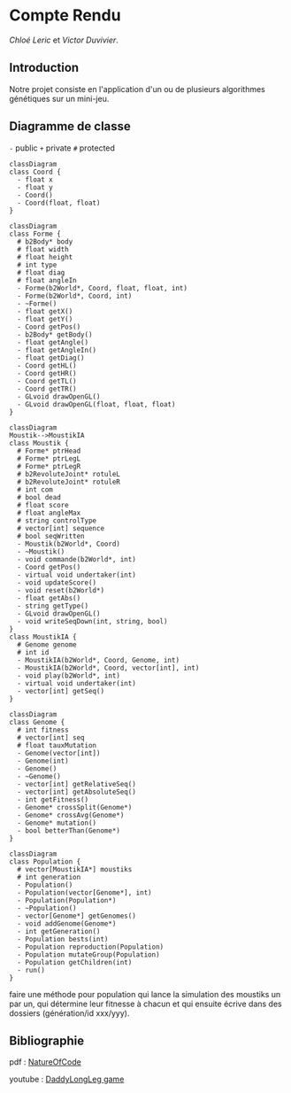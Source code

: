 # Compte Rendu
_Chloé Leric_ et _Victor Duvivier_.

## Introduction
Notre projet consiste en l'application d'un ou de plusieurs algorithmes génétiques sur un mini-jeu.

[//]: # (<iframe width="560" height="315" src="https://www.youtube.com/embed/noNl_cvYLu8" frameborder="0" allow="accelerometer autoplay encrypted-media gyroscope picture-in-picture" allowfullscreen></iframe>)

## Diagramme de classe
`-` public
`+` private
`#` protected

```mermaid
classDiagram
class Coord {
  - float x
  - float y
  - Coord()
  - Coord(float, float)
}
```
```mermaid
classDiagram
class Forme {
  # b2Body* body
  # float width
  # float height
  # int type
  # float diag
  # float angleIn
  - Forme(b2World*, Coord, float, float, int)
  - Forme(b2World*, Coord, int)
  - ~Forme()
  - float getX()
  - float getY()
  - Coord getPos()
  - b2Body* getBody()
  - float getAngle()
  - float getAngleIn()
  - float getDiag()
  - Coord getHL()
  - Coord getHR()
  - Coord getTL()
  - Coord getTR()
  - GLvoid drawOpenGL()
  - GLvoid drawOpenGL(float, float, float)
}
```
```mermaid
classDiagram
Moustik-->MoustikIA
class Moustik {
  # Forme* ptrHead
  # Forme* ptrLegL
  # Forme* ptrLegR
  # b2RevoluteJoint* rotuleL
  # b2RevoluteJoint* rotuleR
  # int com
  # bool dead
  # float score
  # float angleMax
  # string controlType
  # vector[int] sequence
  # bool seqWritten
  - Moustik(b2World*, Coord)
  - ~Moustik()
  - void commande(b2World*, int)
  - Coord getPos()
  - virtual void undertaker(int)
  - void updateScore()
  - void reset(b2World*)
  - float getAbs()
  - string getType()
  - GLvoid drawOpenGL()
  - void writeSeqDown(int, string, bool)
}
class MoustikIA {
  # Genome genome
  # int id
  - MoustikIA(b2World*, Coord, Genome, int)
  - MoustikIA(b2World*, Coord, vector[int], int)
  - void play(b2World*, int)
  - virtual void undertaker(int)
  - vector[int] getSeq()
}
```
```mermaid
classDiagram
class Genome {
  # int fitness
  # vector[int] seq
  # float tauxMutation
  - Genome(vector[int])
  - Genome(int)
  - Genome()
  - ~Genome()
  - vector[int] getRelativeSeq()
  - vector[int] getAbsoluteSeq()
  - int getFitness()
  - Genome* crossSplit(Genome*)
  - Genome* crossAvg(Genome*)
  - Genome* mutation()
  - bool betterThan(Genome*)
}
```
```mermaid
classDiagram
class Population {
  # vector[MoustikIA*] moustiks
  # int generation
  - Population()
  - Population(vector[Genome*], int)
  - Population(Population*)
  - ~Population()
  - vector[Genome*] getGenomes()
  - void addGenome(Genome*)
  - int getGeneration()
  - Population bests(int)
  - Population reproduction(Population)
  - Population mutateGroup(Population)
  - Population getChildren(int)
  - run()
}
```
faire une méthode pour population qui lance la simulation des moustiks un par un, qui détermine leur fitnesse à chacun et qui ensuite écrive dans des dossiers (génération/id xxx/yyy).

## Bibliographie
pdf
: [NatureOfCode](https://natureofcode.com/book/chapter-5-physics-libraries/)

youtube
: [DaddyLongLeg game](https://www.youtube.com/embed/noNl_cvYLu8)
